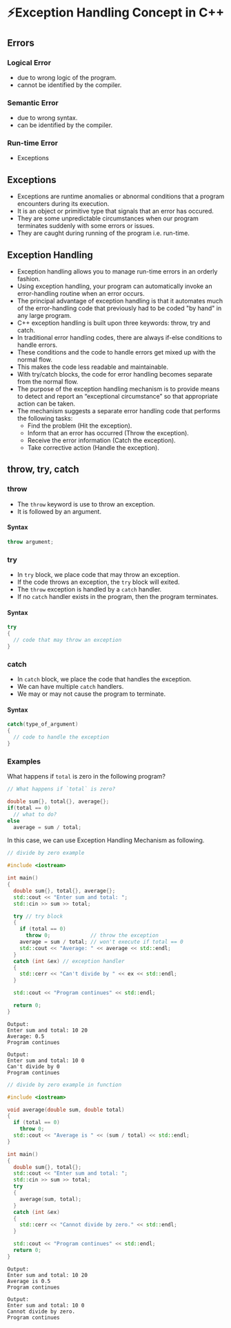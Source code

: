 # ⚡Exception Handling Concept in C++

## Errors

### Logical Error

- due to wrong logic of the program.
- cannot be identified by the compiler.

### Semantic Error

- due to wrong syntax.
- can be identified by the compiler.

### Run-time Error

- Exceptions

## Exceptions

- Exceptions are runtime anomalies or abnormal conditions that a program encounters during its execution.
- It is an object or primitive type that signals that an error has occured.
- They are some unpredictable circumstances when our program terminates suddenly with some errors or issues.
- They are caught during running of the program i.e. run-time.

## Exception Handling

- Exception handling allows you to manage run-time errors in an orderly fashion.
- Using exception handling, your program can automatically invoke an error-handling routine when an error occurs.
- The principal advantage of exception handling is that it automates much of the error-handling code that previously had to be coded "by hand" in any large program.
- C++ exception handling is built upon three keywords: throw, try and catch.
- In traditional error handling codes, there are always if-else conditions to handle errors.
- These conditions and the code to handle errors get mixed up with the normal flow.
- This makes the code less readable and maintainable.
- With try/catch blocks, the code for error handling becomes separate from the normal flow.
- The purpose of the exception handling mechanism is to provide means to detect and
  report an “exceptional circumstance” so that appropriate action can be taken.
- The mechanism suggests a separate error handling code that performs the following tasks:
  - Find the problem (Hit the exception).
  - Inform that an error has occurred (Throw the exception).
  - Receive the error information (Catch the exception).
  - Take corrective action (Handle the exception).

## throw, try, catch

### throw

- The `throw` keyword is use to throw an exception.
- It is followed by an argument.

#### Syntax

```cpp
throw argument;
```

### try

- In `try` block, we place code that may throw an exception.
- If the code throws an exception, the `try` block will exited.
- The `throw` exception is handled by a `catch` handler.
- If no `catch` handler exists in the program, then the program terminates.

#### Syntax

```cpp
try
{
  // code that may throw an exception
}
```

### catch

- In `catch` block, we place the code that handles the exception.
- We can have multiple `catch` handlers.
- We may or may not cause the program to terminate.

#### Syntax

```cpp
catch(type_of_argument)
{
  // code to handle the exception
}
```

### Examples

What happens if `total` is zero in the following program?

```cpp
// What happens if `total` is zero?

double sum{}, total{}, average{};
if(total == 0)
  // what to do?
else
  average = sum / total;
```

In this case, we can use Exception Handling Mechanism as following.

```cpp
// divide by zero example

#include <iostream>

int main()
{
  double sum{}, total{}, average{};
  std::cout << "Enter sum and total: ";
  std::cin >> sum >> total;

  try // try block
  {
    if (total == 0)
      throw 0;             // throw the exception
    average = sum / total; // won't execute if total == 0
    std::cout << "Average: " << average << std::endl;
  }
  catch (int &ex) // exception handler
  {
    std::cerr << "Can't divide by " << ex << std::endl;
  }

  std::cout << "Program continues" << std::endl;

  return 0;
}
```

```
Output:
Enter sum and total: 10 20
Average: 0.5
Program continues
```

```
Output:
Enter sum and total: 10 0
Can't divide by 0
Program continues
```

```cpp
// divide by zero example in function

#include <iostream>

void average(double sum, double total)
{
  if (total == 0)
    throw 0;
  std::cout << "Average is " << (sum / total) << std::endl;
}

int main()
{
  double sum{}, total{};
  std::cout << "Enter sum and total: ";
  std::cin >> sum >> total;
  try
  {
    average(sum, total);
  }
  catch (int &ex)
  {
    std::cerr << "Cannot divide by zero." << std::endl;
  }

  std::cout << "Program continues" << std::endl;
  return 0;
}
```

```
Output:
Enter sum and total: 10 20
Average is 0.5
Program continues
```

```
Output:
Enter sum and total: 10 0
Cannot divide by zero.
Program continues
```

